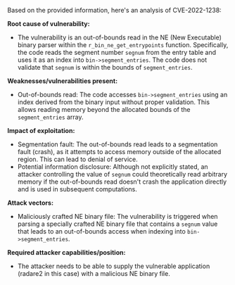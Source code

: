 Based on the provided information, here's an analysis of CVE-2022-1238:

**Root cause of vulnerability:**
- The vulnerability is an out-of-bounds read in the NE (New Executable) binary parser within the `r_bin_ne_get_entrypoints` function. Specifically, the code reads the segment number `segnum` from the entry table and uses it as an index into `bin->segment_entries`. The code does not validate that `segnum` is within the bounds of `segment_entries`.

**Weaknesses/vulnerabilities present:**
- Out-of-bounds read: The code accesses `bin->segment_entries` using an index derived from the binary input without proper validation. This allows reading memory beyond the allocated bounds of the `segment_entries` array.

**Impact of exploitation:**
- Segmentation fault: The out-of-bounds read leads to a segmentation fault (crash), as it attempts to access memory outside of the allocated region. This can lead to denial of service.
- Potential information disclosure: Although not explicitly stated, an attacker controlling the value of `segnum` could theoretically read arbitrary memory if the out-of-bounds read doesn't crash the application directly and is used in subsequent computations.

**Attack vectors:**
- Maliciously crafted NE binary file: The vulnerability is triggered when parsing a specially crafted NE binary file that contains a `segnum` value that leads to an out-of-bounds access when indexing into `bin->segment_entries`.

**Required attacker capabilities/position:**
- The attacker needs to be able to supply the vulnerable application (radare2 in this case) with a malicious NE binary file.